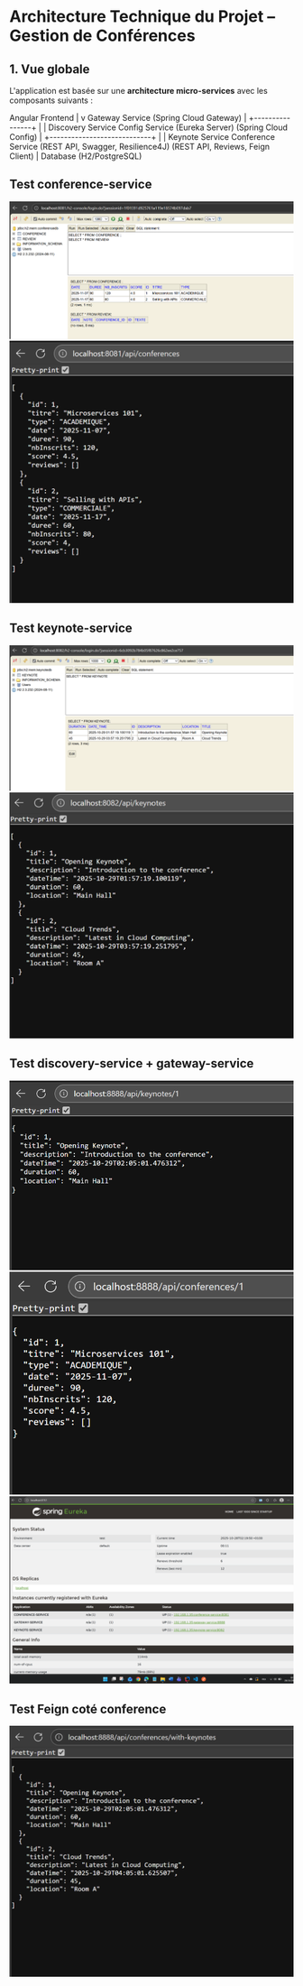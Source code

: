 # Architecture Technique du Projet – Gestion de Conférences

## 1. Vue globale

L'application est basée sur une **architecture micro-services** avec les composants suivants :  

Angular Frontend
|
v
Gateway Service (Spring Cloud Gateway)
|
+----------------+
|                |
Discovery Service    Config Service
(Eureka Server)      (Spring Cloud Config)
|
+----------------------------+
|                            |
Keynote Service                  Conference Service
(REST API, Swagger, Resilience4J)  (REST API, Reviews, Feign Client)
|
Database (H2/PostgreSQL)


## Test conference-service 
![img.png](img.png)
![img_1.png](img_1.png)

## Test keynote-service
![img_2.png](img_2.png)
![img_3.png](img_3.png)

## Test discovery-service + gateway-service
![img_4.png](img_4.png)
![img_5.png](img_5.png)
![img_6.png](img_6.png)


## Test Feign coté conference
![img_7.png](img_7.png)



